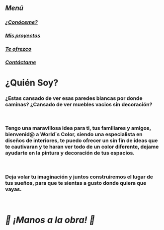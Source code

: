 ## ***Menú***
### [*¿Conóceme?*](./about.md)<br/>
### [*Mis proyectos*](./gallery.md)<br/>
### [*Te ofrezco*](./services.md)<br/>
### [*Contáctame*](./contact.md)<br/>

# **¿Quién Soy?**

### ¿Estas cansado de ver esas paredes blancas por donde caminas? ¿Cansado de ver muebles vacios sin decoración?
</br>

### Tengo una maravillosa idea para ti, tus familiares y amigos, bienvenid@ a World´s Color, siendo una especialista en diseños de interiores, te puedo ofrecer  un sin fin de ideas que te cautivaran y te haran ver todo de un color diferente, dejame ayudarte en la pintura y decoración de tus espacios.
</br>

### Deja volar tu imaginación y juntos construiremos el lugar de tus sueños, para que te sientas a gusto donde quiera que vayas.
</br>

# ***🎉 ¡Manos a la obra! 🎉***
